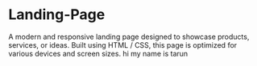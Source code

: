 # Landing-Page
A modern and responsive landing page designed to showcase products, services, or ideas. Built using HTML / CSS, this page is optimized for various devices and screen sizes.
hi my name is tarun
